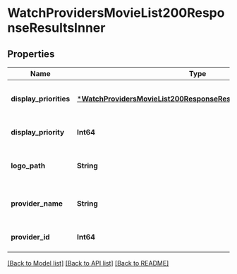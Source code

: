 # WatchProvidersMovieList200ResponseResultsInner


## Properties
Name | Type | Description | Notes
------------ | ------------- | ------------- | -------------
**display_priorities** | [***WatchProvidersMovieList200ResponseResultsInnerDisplayPriorities**](WatchProvidersMovieList200ResponseResultsInnerDisplayPriorities.md) |  | [optional] [default to nothing]
**display_priority** | **Int64** |  | [optional] [default to 0]
**logo_path** | **String** |  | [optional] [default to nothing]
**provider_name** | **String** |  | [optional] [default to nothing]
**provider_id** | **Int64** |  | [optional] [default to 0]


[[Back to Model list]](../README.md#models) [[Back to API list]](../README.md#api-endpoints) [[Back to README]](../README.md)


